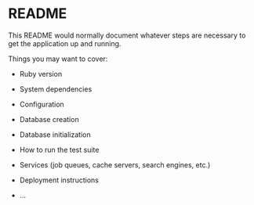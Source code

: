 # README

This README would normally document whatever steps are necessary to get the
application up and running.

Things you may want to cover:

* Ruby version

* System dependencies

* Configuration

* Database creation

* Database initialization

* How to run the test suite

* Services (job queues, cache servers, search engines, etc.)

* Deployment instructions

* ...


<!-- <tr>
  <td colspan="1"><%= question.answers.first %><br><%= question.answers.first.content %></td>
  <td colspan="2">OR<br><%= question.vote_count %></td>
  <td colspan="1"><%= question.answers.last.image %><br><%= question.answers.first.content %></td>
</tr> -->
